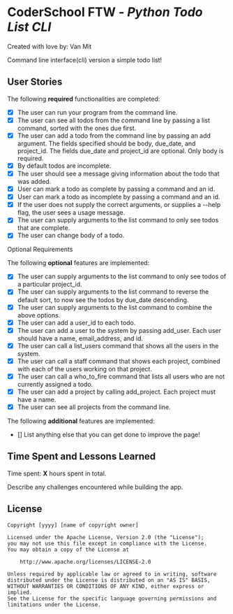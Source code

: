 # CoderSchool FTW - _Python Todo List CLI_

Created with love by: Van Mit

Command line interface(cli) version a simple todo list!

<!-- ## Video Walkthrough

Here's a walkthrough of implemented user stories. -->

<!-- To create a GIF, use [LiceCap](http://www.cockos.com/licecap/), [RecordIt](http://www.recordit.co), or [Loom](http://www.useloom.com), and link the image here in the markdown. -->

<!-- ```
<img src='http://i.imgur.com/link/to/your/gif/file.gif' title='Video Walkthrough' width='' alt='Video Walkthrough' />
``` -->

## User Stories

The following **required** functionalities are completed:

- [x] The user can run your program from the command line.
- [x] The user can see all todos from the command line by passing a list command, sorted with the ones due first.
- [x] The user can add a todo from the command line by passing an add argument. The fields specified should be body, due_date, and project_id. The fields due_date and project_id are optional. Only body is required.
- [x] By default todos are incomplete.
- [x] The user should see a message giving information about the todo that was added.
- [x] User can mark a todo as complete by passing a command and an id.
- [x] User can mark a todo as incomplete by passing a command and an id.
- [x] If the user does not supply the correct arguments, or supplies a --help flag, the user sees a usage message.
- [x] The user can supply arguments to the list command to only see todos that are complete.
- [x] The user can change body of a todo.

Optional Requirements

The following **optional** features are implemented:

- [x] The user can supply arguments to the list command to only see todos of a particular project_id.
- [x] The user can supply arguments to the list command to reverse the default sort, to now see the todos by due_date descending.
- [x] The user can supply arguments to the list command to combine the above options.
- [x] The user can add a user_id to each todo.
- [x] The user can add a user to the system by passing add_user. Each user should have a name, email_address, and id.
- [x] The user can call a list_users command that shows all the users in the system.
- [x] The user can call a staff command that shows each project, combined with each of the users working on that project.
- [x] The user can call a who_to_fire command that lists all users who are not currently assigned a todo.
- [x] The user can add a project by calling add_project. Each project must have a name.
- [x] The user can see all projects from the command line.

The following **additional** features are implemented:

- [] List anything else that you can get done to improve the page!

## Time Spent and Lessons Learned

Time spent: **X** hours spent in total.

Describe any challenges encountered while building the app.

## License

    Copyright [yyyy] [name of copyright owner]

    Licensed under the Apache License, Version 2.0 (the "License");
    you may not use this file except in compliance with the License.
    You may obtain a copy of the License at

        http://www.apache.org/licenses/LICENSE-2.0

    Unless required by applicable law or agreed to in writing, software
    distributed under the License is distributed on an "AS IS" BASIS,
    WITHOUT WARRANTIES OR CONDITIONS OF ANY KIND, either express or implied.
    See the License for the specific language governing permissions and
    limitations under the License.
